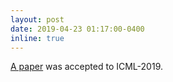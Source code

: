 ```yaml
---
layout: post
date: 2019-04-23 01:17:00-0400
inline: true
---
```


[A paper](https://arxiv.org/abs/1810.00825) was accepted to ICML-2019.
